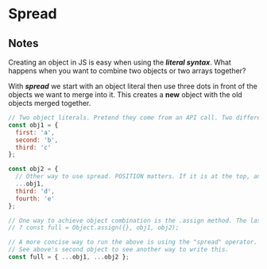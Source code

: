 # Spread

## Notes

Creating an object in JS is easy when using the **_literal syntax_**. What happens when you want to combine two objects or two arrays together?

With _**spread**_ we start with an object literal then use three dots in front of the objects we want to merge into it. This creates a **new** object with the old objects merged together.

```javascript
// Two object literals. Pretend they come from an API call. Two different objects however they share the property "third". We want to combine them into a new object called "full".
const obj1 = {
  first: 'a',
  second: 'b',
  third: 'c'
};

const obj2 = {
  // Other way to use spread. POSITION matters. If it is at the top, anything that comes after overwrites obj1. If it is at the bottom then it takes priority.
  ...obj1,
  third: 'd',
  fourth: 'e'
};

// One way to achieve object combination is the .assign method. The last argument takes the highest priority (therefore the "third" property is "d").
// ? const full = Object.assign({}, obj1, obj2);

// A more concise way to run the above is using the "spread" operator.
// See above's second object to see another way to write this.
const full = { ...obj1, ...obj2 };
```
